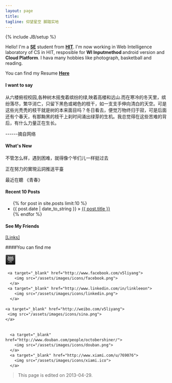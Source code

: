 ```yaml
---
layout: page
title: 
tagline: 仰望星空 脚踏实地
---
```

{% include JB/setup %}

  <p>
    Hello! I'm a <strong><a target="_blank" href="http://en.wikipedia.org/wiki/Software_engineering">SE</a></strong> student from <strong><a target="_blank" href="http://en.hit.edu.cn/" >HIT</a></strong>. I'm now working in Web Intelligence laboratory of CS in HIT, resposible for <strong>WI Inputmethod </strong>android version and <strong>Cloud Platform</strong>.
	I hava many hobbies like photograph, basketball and reading.
  </p>

  <p>
    You can find my Resume <strong><a target="_blank" href="/resume">Here</a></strong></p>
    
#### I want to say
从六楼俯视校园,各种树木摇曳着缤纷的绿,映着高楼和远山.而在寒冷的冬天里，缤纷落尽，繁华消亡，只留下黑色或褐色的枝干，如一支支手伸向清白的天空。可是这些光秃秃的枝干就是树的本来面目吗？冬日看去，便觉万物终归于寂，可是后面还有个春天，有那黝黑的枝干上刹时间涌出绿芽的生机。我总觉得在这些苦难的背后，有什么力量正在生长。

------摘自网络

#### What's New
不管怎么样，遇到困难，就得像个爷们儿一样挺过去

正在努力的實現云詞推送平臺

最近在聽 《青春》

#### Recent 10 Posts

<ul class="posts">
  <!--User limit to set the number of posts listed in the page-->
  {% for post in site.posts limit:10 %}
    <li><span>{{ post.date | date_to_string }}</span> &raquo; <a href="{{ BASE_PATH }}{{ post.url }}">{{ post.title }}</a></li>
  {% endfor %}
</ul>

#### See My Friends
<a href="/links.html">[Links]</a>



####You can find me
<p>
    <a target="_blank" href="http://github.com/leeon">
     <img src="/assets/images/icons/github.png">
    </a>

     <a target="_blank" href="http://www.facebook.com/v5liyang">
        <img src="/assets/images/icons/facebook.png">
      </a>
     <a target="_blank" href="http://www.linkedin.com/in/linkleeon">
        <img src="/assets/images/icons/linkedin.png">
      </a>

    <a target="_blank" href="http://weibo.com/v5liyang">
     <img src="/assets/images/icons/sina.png">
    </a>
 

      <a target="_blank" href="http://www.douban.com/people/octobershiner/">
      	<img src="/assets/images/icons/douban.png">
      </a>
      <a target="_blank" href="http://www.xiami.com/u/769076">
        <img src="/assets/images/icons/xiami.ico">
      </a>
</p>




>This page is edited on 2013-04-29.